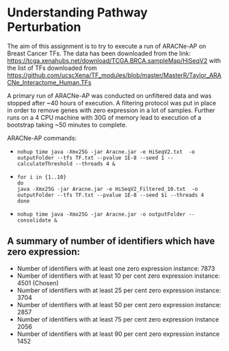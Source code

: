 # Understanding Pathway Perturbation

The aim of this assignment is to try to execute a run of ARACNe-AP on Breast Cancer TFs. The data has been downloaded from the link:
https://tcga.xenahubs.net/download/TCGA.BRCA.sampleMap/HiSeqV2 with the list of TFs downloaded from
https://github.com/ucscXena/TF_modules/blob/master/MasterR/Taylor_ARACNe_Interactome_Human.TFs 

A primary run of ARACNe-AP was conducted on unfiltered data and was stopped after ~40 hours of execution. A filtering protocol was put in place in order to remove genes with zero expression in a lot of samples. Further runs on a 4 CPU machine with 30G of memory lead to execution of a bootstrap taking ~50 minutes to complete.

ARACNe-AP commands:
- `nohup time java -Xmx25G -jar Aracne.jar -e HiSeqV2.txt  -o outputFolder --tfs TF.txt --pvalue 1E-8 --seed 1 --calculateThreshold --threads 4 &`
- ```
  for i in {1..10}
  do
  java -Xmx25G -jar Aracne.jar -e HiSeqV2_Filtered_10.txt  -o outputFolder --tfs TF.txt --pvalue 1E-8 --seed $i --threads 4
  done
  ```
- `nohup time java -Xmx25G -jar Aracne.jar -o outputFolder --consolidate &`


A summary of number of identifiers which have zero expression:
--------------------------------------------------------------

- Number of identifiers with at least one zero expression instance: 7873
- Number of identifiers with at least 10 per cent zero expression instance: 4501 (Chosen)
- Number of identifiers with at least 25 per cent zero expression instance: 3704
- Number of identifiers with at least 50 per cent zero expression instance: 2857
- Number of identifiers with at least 75 per cent zero expression instance 2056
- Number of identifiers with at least 90 per cent zero expression instance 1452
